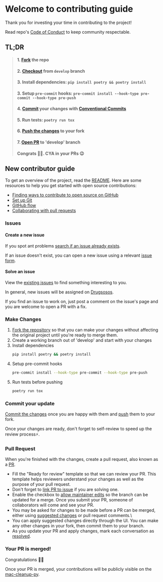 # Welcome to contributing guide 

Thank you for investing your time in contributing to the project!

Read repo's [Code of Conduct](./CODE_OF_CONDUCT.md) to keep community respectable.

## TL;DR

> #### 1. [Fork](https://docs.github.com/en/github/getting-started-with-github/fork-a-repo#fork-an-example-repository) the repo
> #### 2. [Checkout](https://www.atlassian.com/git/tutorials/using-branches/git-checkout) from `develop` branch
> #### 3. Install dependencies: `pip install poetry && poetry install`
> #### 3. Setup `pre-commit` hooks: `pre-commit install --hook-type pre-commit --hook-type pre-push`
> #### 4. [Commit](https://www.atlassian.com/git/tutorials/saving-changes/git-commit) your changes with [Conventional Commits](https://www.conventionalcommits.org)
> #### 5. Run tests: `poetry run tox`
> #### 6. [Push the changes](https://docs.github.com/en/get-started/using-git/pushing-commits-to-a-remote-repository#about-git-push) to your fork 
> #### 7. [Open PR](https://docs.github.com/en/pull-requests/collaborating-with-pull-requests/proposing-changes-to-your-work-with-pull-requests/creating-a-pull-request) to 'develop' branch
> #### Congrats :tada::sparkles:. CYA in your PRs 😉


## New contributor guide

To get an overview of the project, read the [README](README.md). 
Here are some resources to help you get started with open source contributions:

- [Finding ways to contribute to open source on GitHub](https://docs.github.com/en/get-started/exploring-projects-on-github/finding-ways-to-contribute-to-open-source-on-github)
- [Set up Git](https://docs.github.com/en/get-started/quickstart/set-up-git)
- [GitHub flow](https://docs.github.com/en/get-started/quickstart/github-flow)
- [Collaborating with pull requests](https://docs.github.com/en/github/collaborating-with-pull-requests)

### Issues

#### Create a new issue

If you spot ant problems [search if an issue already exists](https://docs.github.com/en/github/searching-for-information-on-github/searching-on-github/searching-issues-and-pull-requests#search-by-the-title-body-or-comments). 

If an issue doesn't exist, you can open a new issue using a relevant [issue form](https://github.com/Drugsosos/mac-cleanup-py/issues/new/choose). 

#### Solve an issue

View the [existing issues](https://github.com/mac-cleanup/mac-cleanup-py/issues) to find something interesting to you. 

In general, new issues will be assigned on [Drugsosos](https://github.com/Drugsosos).

If you find an issue to work on, just post a comment on the issue's page and you are welcome to open a PR with a fix.

### Make Changes

1. [Fork the repository](https://docs.github.com/en/github/getting-started-with-github/fork-a-repo#fork-an-example-repository) so that you can make your changes without affecting the original project until you're ready to merge them.
2. Create a working branch out of 'develop' and start with your changes
3. Install dependencies
    ```bash
   pip install poetry && poetry install
   ```
4. Setup pre-commit hooks
    ```bash
   pre-commit install --hook-type pre-commit --hook-type pre-push
    ```
5. Run tests before pushing
    ```bash
   poetry run tox
    ```

### Commit your update

[Commit the changes](https://www.atlassian.com/git/tutorials/saving-changes/git-commit) once you are happy with them and [push](https://docs.github.com/en/get-started/using-git/pushing-commits-to-a-remote-repository#about-git-push) them to your fork.

Once your changes are ready, don't forget to self-review to speed up the review process:zap:.

### Pull Request

When you're finished with the changes, create a pull request, also known as a [PR](https://docs.github.com/en/pull-requests/collaborating-with-pull-requests/proposing-changes-to-your-work-with-pull-requests/creating-a-pull-request).
- Fill the "Ready for review" template so that we can review your PR. This template helps reviewers understand your changes as well as the purpose of your pull request. 
- Don't forget to [link PR to issue](https://docs.github.com/en/issues/tracking-your-work-with-issues/linking-a-pull-request-to-an-issue) if you are solving one.
- Enable the checkbox to [allow maintainer edits](https://docs.github.com/en/github/collaborating-with-issues-and-pull-requests/allowing-changes-to-a-pull-request-branch-created-from-a-fork) so the branch can be updated for a merge.
Once you submit your PR, someone of collaborators will come and see your PR.
- You may be asked for changes to be made before a PR can be merged, either using [suggested changes](https://docs.github.com/en/github/collaborating-with-issues-and-pull-requests/incorporating-feedback-in-your-pull-request) or pull request comments.\ 
- You can apply suggested changes directly through the UI. You can make any other changes in your fork, then commit them to your branch.
- As you update your PR and apply changes, mark each conversation as [resolved](https://docs.github.com/en/github/collaborating-with-issues-and-pull-requests/commenting-on-a-pull-request#resolving-conversations).

### Your PR is merged!

Congratulations :tada::sparkles:

Once your PR is merged, your contributions will be publicly visible on the [mac-cleanup-py](https://github.com/mac-cleanup/mac-cleanup-py).
